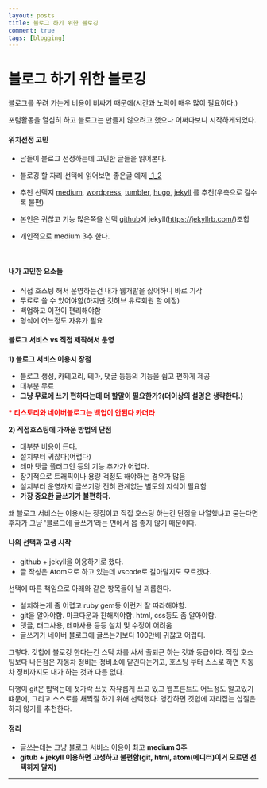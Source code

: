 ```yaml
---
layout: posts
title: 블로그 하기 위한 블로깅
comment: true
tags: [blogging]
---
```


블로그 하기 위한 블로깅
====


블로그를 꾸려 가는게 비용이 비싸기 때문에(시간과 노력이 매우 많이 필요하다.)

포럼활동을 열심히 하고 블로그는 만들지 않으려고 했으나 어쩌다보니 시작하게되었다.



#### 위치선정 고민

- 남들이 블로그 선정하는데 고민한 글들을 읽어본다.

- 블로깅 할 자리 선택에 읽어보면 좋은글 예제 [_1](https://hyungyunlim.github.io/2017-06-11/start-blogging)[_2](https://blog.pigno.se/post/156817828203/%EA%B0%9C%EB%B0%9C%EC%9E%90-%EB%B8%94%EB%A1%9C%EA%B7%B8-%EC%99%9C-%ED%85%80%EB%B8%94%EB%9F%AC%EB%A5%BC-%ED%83%9D%ED%95%A0-%EC%88%98-%EB%B0%96%EC%97%90-%EC%97%86%EC%97%88%EB%82%98)

- 추천 선택지 [medium](https://medium.com/), [wordpress](https://ko.wordpress.com/), [tumbler](https://www.tumblr.com/), [hugo](https://gohugo.io/), [jekyll](https://jekyllrb.com/) 를 추천(우측으로 갈수록 불편)

- 본인은 귀찮고 기능 많은쪽을 선택 [github](https://github.io)에 jekyll(https://jekyllrb.com/)조합

- 개인적으로 medium 3추 한다.
<br/>

#### 내가 고민한 요소들

- 직접 호스팅 해서 운영하는건 내가 웹개발을 싫어하니 바로 기각
- 무료로 쓸 수 있어야함(하지만 깃허브 유료회원 할 예정)
- 백업하고 이전이 편리해야함
- 형식에 어느정도 자유가 필요

#### 블로그 서비스 vs 직접 제작해서 운영

**1) 블로그 서비스 이용시 장점**
- 블로그 생성, 카테고리, 테마, 댓글 등등의 기능을 쉽고 편하게 제공
- 대부분 무료
- **그냥 무료에 쓰기 편하다는데 더 할말이 필요한가?(더이상의 설명은 생략한다.)**

<font color=#FF0000><b>* 티스토리와 네이버블로그는 백업이 안된다 카더라</b></font>

**2) 직접호스팅에 가까운 방법의 단점**
- 대부분 비용이 든다.
- 설치부터 귀찮다(어렵다)
- 테마 댓글 플러그인 등의 기능 추가가 어렵다.
- 장기적으로 트래픽이나 용량 걱정도 해야하는 경우가 많음
- 설치부터 운영까지 글쓰기랑 전혀 관계없는 별도의 지식이 필요함
- **가장 중요한 글쓰기가 불편하다.**

왜 블로그 서비스는 이용시는 장점이고
직접 호스팅 하는건 단점을 나열했냐고 묻는다면
후자가 그냥 '블로그에 글쓰기'라는 면에서 몹 좋지 않기 때문이다.


#### 나의 선택과 고생 시작

- github + jekyll을 이용하기로 했다.
- 글 작성은 Atom으로 하고 있는데 vscode로 갈아탈지도 모르겠다.


선택에 따른 책임으로 아래와 같은 항목들이 날 괴롭힌다.

- 설치하는게 좀 어렵고 ruby gem등 이런거 잘 따라해야함.
- git을 알아야함. 마크다운과 친해져야함. html, css등도 좀 알아야함.
- 댓글, 태그사용, 테마사용 등등 설치 및 수정이 어려움
- 글쓰기가 네이버 블로그에 글쓰는거보다 100만배 귀찮고 어렵다.


그렇다. 깃헙에 블로깅 한다는건 스틱 차를 사서 출퇴근 하는 것과 동급이다. 직접 호스팅보다 나은점은 자동차 정비는 정비소에 맡긴다는거고, 호스팅 부터 스스로 하면 자동차 정비까지도 내가 하는 것과 다름 없다.


다행이 git은 밥먹는데 젓가락 쓰듯 자유롭게 쓰고 있고 웹프론트도 어느정도 알고있기 떄문에, 그리고 스스로를 채찍질 하기 위해 선택했다. 앵간하면 깃헙에 자리잡는 삽질은 하지 않기를 추천한다.



#### 정리
- 글쓰는데는 그냥 블로그 서비스 이용이 최고 **medium 3추**
- **gitub + jekyll 이용하면 고생하고 불편함(git, html, atom(에디터)이거 모르면 선택하지 말자)**

***
